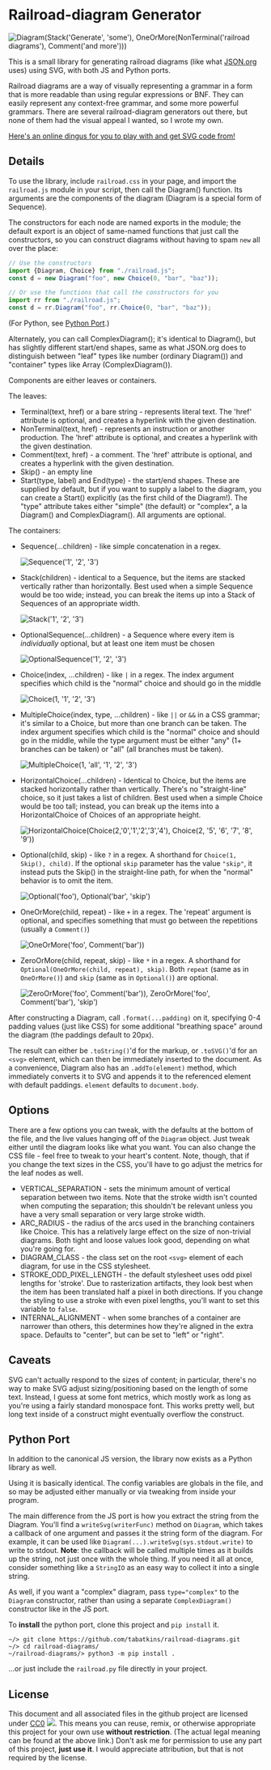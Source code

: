 Railroad-diagram Generator
==========================

![](images/rr-title.png "Diagram(Stack('Generate', 'some'), OneOrMore(NonTerminal('railroad diagrams'), Comment('and more')))")

This is a small library for generating railroad diagrams
(like what [JSON.org](http://json.org) uses)
using SVG, with both JS and Python ports.

Railroad diagrams are a way of visually representing a grammar
in a form that is more readable than using regular expressions or BNF.
They can easily represent any context-free grammar, and some more powerful grammars.
There are several railroad-diagram generators out there, but none of them had the visual appeal I wanted, so I wrote my own.

[Here's an online dingus for you to play with and get SVG code from!](https://tabatkins.github.io/railroad-diagrams/generator.html)

Details
-------

To use the library,
include `railroad.css` in your page,
and import the `railroad.js` module in your script,
then call the Diagram() function.
Its arguments are the components of the diagram
(Diagram is a special form of Sequence).

The constructors for each node are named exports in the module;
the default export is an object of same-named functions that just call the constructors,
so you can construct diagrams without having to spam `new` all over the place:

```js
// Use the constructors
import {Diagram, Choice} from "./railroad.js";
const d = new Diagram("foo", new Choice(0, "bar", "baz"));

// Or use the functions that call the constructors for you
import rr from "./railroad.js";
const d = rr.Diagram("foo", rr.Choice(0, "bar", "baz"));
```

(For Python, see [Python Port](#python-port).)

Alternately, you can call ComplexDiagram();
it's identical to Diagram(),
but has slightly different start/end shapes,
same as what JSON.org does to distinguish between "leaf" types like number (ordinary Diagram())
and "container" types like Array (ComplexDiagram()).

Components are either leaves or containers.

The leaves:
* Terminal(text, href) or a bare string - represents literal text. The 'href' attribute is optional, and creates a hyperlink with the given destination.
* NonTerminal(text, href) - represents an instruction or another production. The 'href' attribute is optional, and creates a hyperlink with the given destination.
* Comment(text, href) - a comment. The 'href' attribute is optional, and creates a hyperlink with the given destination.
* Skip() - an empty line
* Start(type, label) and End(type) - the start/end shapes. These are supplied by default, but if you want to supply a label to the diagram, you can create a Start() explicitly (as the first child of the Diagram!). The "type" attribute takes either "simple" (the default) or "complex", a la Diagram() and ComplexDiagram(). All arguments are optional.

The containers:
* Sequence(...children) - like simple concatenation in a regex.

    ![Sequence('1', '2', '3')](images/rr-sequence.svg "Sequence('1', '2', '3')")

* Stack(children) - identical to a Sequence, but the items are stacked vertically rather than horizontally. Best used when a simple Sequence would be too wide; instead, you can break the items up into a Stack of Sequences of an appropriate width.

    ![Stack('1', '2', '3')](images/rr-stack.svg "Stack('1', '2', '3')")

* OptionalSequence(...children) - a Sequence where every item is *individually* optional, but at least one item must be chosen

    ![OptionalSequence('1', '2', '3')](images/rr-optionalsequence.svg "OptionalSequence('1', '2', '3')")

* Choice(index, ...children) - like `|` in a regex.  The index argument specifies which child is the "normal" choice and should go in the middle

    ![Choice(1, '1', '2', '3')](images/rr-choice.svg "Choice(1, '1', '2', '3')")

* MultipleChoice(index, type, ...children) - like `||` or `&&` in a CSS grammar; it's similar to a Choice, but more than one branch can be taken.  The index argument specifies which child is the "normal" choice and should go in the middle, while the type argument must be either "any" (1+ branches can be taken) or "all" (all branches must be taken).

    ![MultipleChoice(1, 'all', '1', '2', '3')](images/rr-multiplechoice.svg "MultipleChoice(1, 'all', '1', '2', '3')")

* HorizontalChoice(...children) - Identical to Choice, but the items are stacked horizontally rather than vertically. There's no "straight-line" choice, so it just takes a list of children. Best used when a simple Choice would be too tall; instead, you can break up the items into a HorizontalChoice of Choices of an appropriate height.

	![HorizontalChoice(Choice(2,'0','1','2','3','4'), Choice(2, '5', '6', '7', '8', '9'))](images/rr-horizontalchoice.svg "HorizontalChoice(Choice(2,'0','1','2','3','4'), Choice(2, '5', '6', '7', '8', '9'))")

* Optional(child, skip) - like `?` in a regex.  A shorthand for `Choice(1, Skip(), child)`.  If the optional `skip` parameter has the value `"skip"`, it instead puts the Skip() in the straight-line path, for when the "normal" behavior is to omit the item.


    ![Optional('foo'), Optional('bar', 'skip')](images/rr-optional.svg "Optional('foo'), Optional('bar', 'skip')")

* OneOrMore(child, repeat) - like `+` in a regex.  The 'repeat' argument is optional, and specifies something that must go between the repetitions (usually a `Comment()`)

    ![OneOrMore('foo', Comment('bar'))](images/rr-oneormore.svg "OneOrMore('foo', Comment('bar'))")

* ZeroOrMore(child, repeat, skip) - like `*` in a regex.  A shorthand for `Optional(OneOrMore(child, repeat), skip)`.  Both `repeat` (same as in `OneOrMore()`) and `skip` (same as in `Optional()`) are optional.

    ![ZeroOrMore('foo', Comment('bar')), ZeroOrMore('foo', Comment('bar'), 'skip')](images/rr-zeroormore.svg "ZeroOrMore('foo', Comment('bar')), ZeroOrMore('foo', Comment('bar'), 'skip')")

After constructing a Diagram, call `.format(...padding)` on it, specifying 0-4 padding values (just like CSS) for some additional "breathing space" around the diagram (the paddings default to 20px).

The result can either be `.toString()`'d for the markup, or `.toSVG()`'d for an `<svg>` element, which can then be immediately inserted to the document.  As a convenience, Diagram also has an `.addTo(element)` method, which immediately converts it to SVG and appends it to the referenced element with default paddings. `element` defaults to `document.body`.

Options
-------

There are a few options you can tweak, with the defaults at the bottom of the file, and the live values hanging off of the `Diagram` object.  Just tweak either until the diagram looks like what you want.
You can also change the CSS file - feel free to tweak to your heart's content.
Note, though, that if you change the text sizes in the CSS,
you'll have to go adjust the metrics for the leaf nodes as well.

* VERTICAL_SEPARATION - sets the minimum amount of vertical separation between two items.  Note that the stroke width isn't counted when computing the separation; this shouldn't be relevant unless you have a very small separation or very large stroke width.
* ARC_RADIUS - the radius of the arcs used in the branching containers like Choice.  This has a relatively large effect on the size of non-trivial diagrams.  Both tight and loose values look good, depending on what you're going for.
* DIAGRAM_CLASS - the class set on the root `<svg>` element of each diagram, for use in the CSS stylesheet.
* STROKE_ODD_PIXEL_LENGTH - the default stylesheet uses odd pixel lengths for 'stroke'. Due to rasterization artifacts, they look best when the item has been translated half a pixel in both directions. If you change the styling to use a stroke with even pixel lengths, you'll want to set this variable to `false`.
* INTERNAL_ALIGNMENT - when some branches of a container are narrower than others, this determines how they're aligned in the extra space.  Defaults to "center", but can be set to "left" or "right".

Caveats
-------

SVG can't actually respond to the sizes of content; in particular, there's no way to make SVG adjust sizing/positioning based on the length of some text.  Instead, I guess at some font metrics, which mostly work as long as you're using a fairly standard monospace font.  This works pretty well, but long text inside of a construct might eventually overflow the construct.

Python Port
-----------

In addition to the canonical JS version, the library now exists as a Python library as well.

Using it is basically identical.  The config variables are globals in the file, and so may be adjusted either manually or via tweaking from inside your program.

The main difference from the JS port is how you extract the string from the Diagram.  You'll find a `writeSvg(writerFunc)` method on `Diagram`, which takes a callback of one argument and passes it the string form of the diagram.  For example, it can be used like `Diagram(...).writeSvg(sys.stdout.write)` to write to stdout.  **Note**: the callback will be called multiple times as it builds up the string, not just once with the whole thing.  If you need it all at once, consider something like a `StringIO` as an easy way to collect it into a single string.

As well, if you want a "complex" diagram, pass `type="complex"` to the `Diagram` constructor, rather than using a separate `ComplexDiagram()` constructor like in the JS port.

To **install** the python port, clone this project and `pip install` it.

```shell
~/> git clone https://github.com/tabatkins/railroad-diagrams.git
~/> cd railroad-diagrams/
~/railroad-diagrams/> python3 -m pip install .
```

...or just include the `railroad.py` file directly in your project.

License
-------

This document and all associated files in the github project are licensed under [CC0](http://creativecommons.org/publicdomain/zero/1.0/) ![](http://i.creativecommons.org/p/zero/1.0/80x15.png).
This means you can reuse, remix, or otherwise appropriate this project for your own use **without restriction**.
(The actual legal meaning can be found at the above link.)
Don't ask me for permission to use any part of this project, **just use it**.
I would appreciate attribution, but that is not required by the license.
